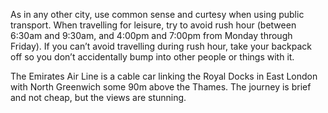 As in any other city, use common sense and curtesy when using public transport. When travelling for leisure, try to avoid rush hour (between 6:30am and 9:30am, and 4:00pm and 7:00pm from Monday through Friday). If you can’t avoid travelling during rush hour, take your backpack off so you don’t accidentally bump into other people or things with it.

The Emirates Air Line is a cable car linking the Royal Docks in East London with North Greenwich some 90m above the Thames. The journey is brief and not cheap, but the views are stunning.
